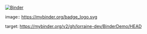 [![Binder](https://mybinder.org/badge_logo.svg)](https://mybinder.org/v2/gh/lorraine-dev/BinderDemo/HEAD)


image:: https://mybinder.org/badge_logo.svg

target: https://mybinder.org/v2/gh/lorraine-dev/BinderDemo/HEAD
